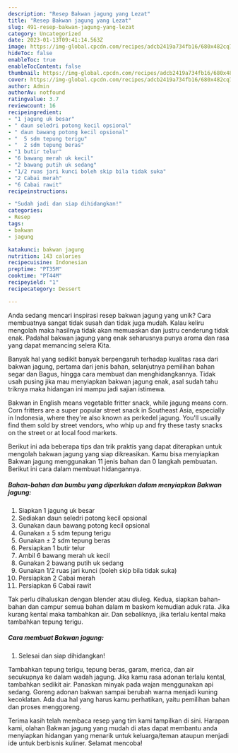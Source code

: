 ```yaml
---
description: "Resep Bakwan jagung yang Lezat"
title: "Resep Bakwan jagung yang Lezat"
slug: 491-resep-bakwan-jagung-yang-lezat
category: Uncategorized
date: 2023-01-13T09:41:14.563Z
image: https://img-global.cpcdn.com/recipes/adcb2419a734fb16/680x482cq70/bakwan-jagung-foto-resep-utama.jpg
hideToc: false
enableToc: true
enableTocContent: false
thumbnail: https://img-global.cpcdn.com/recipes/adcb2419a734fb16/680x482cq70/bakwan-jagung-foto-resep-utama.jpg
cover: https://img-global.cpcdn.com/recipes/adcb2419a734fb16/680x482cq70/bakwan-jagung-foto-resep-utama.jpg
author: Admin
authorAv: notfound
ratingvalue: 3.7
reviewcount: 16
recipeingredient:
- "1 jagung uk besar"
- " daun seledri potong kecil opsional"
- " daun bawang potong kecil opsional"
- "  5 sdm tepung terigu"
- "  2 sdm tepung beras"
- "1 butir telur"
- "6 bawang merah uk kecil"
- "2 bawang putih uk sedang"
- "1/2 ruas jari kunci boleh skip bila tidak suka"
- "2 Cabai merah"
- "6 Cabai rawit"
recipeinstructions:

- "Sudah jadi dan siap dihidangkan!"
categories:
- Resep
tags:
- bakwan
- jagung

katakunci: bakwan jagung 
nutrition: 143 calories
recipecuisine: Indonesian
preptime: "PT35M"
cooktime: "PT44M"
recipeyield: "1"
recipecategory: Dessert

---
```





Anda sedang mencari inspirasi resep bakwan jagung yang unik? Cara membuatnya sangat tidak susah dan tidak juga mudah. Kalau keliru mengolah maka hasilnya tidak akan memuaskan dan justru cenderung tidak enak. Padahal bakwan jagung yang enak seharusnya punya aroma dan rasa yang dapat memancing selera Kita.





Banyak hal yang sedikit banyak berpengaruh terhadap kualitas rasa dari bakwan jagung, pertama dari jenis bahan, selanjutnya pemilihan bahan segar dan Bagus, hingga cara membuat dan menghidangkannya. Tidak usah pusing jika mau menyiapkan bakwan jagung enak,      asal sudah tahu triknya maka hidangan ini mampu jadi sajian istimewa.














Bakwan in English means vegetable fritter snack, while jagung means corn. Corn fritters are a super popular street snack in Southeast Asia, especially in Indonesia, where they&#39;re also known as perkedel jagung. You&#39;ll usually find them sold by street vendors, who whip up and fry these tasty snacks on the street or at local food markets.






Berikut ini ada beberapa tips dan trik praktis yang dapat diterapkan untuk mengolah bakwan jagung yang siap dikreasikan. Kamu bisa menyiapkan Bakwan jagung menggunakan 11 jenis bahan dan 0 langkah pembuatan. Berikut ini cara dalam membuat hidangannya.

<!--inarticleads1-->

##### Bahan-bahan dan bumbu yang diperlukan dalam menyiapkan Bakwan jagung:

1. Siapkan 1 jagung uk besar
1. Sediakan  daun seledri potong kecil opsional
1. Gunakan  daun bawang potong kecil opsional
1. Gunakan  ± 5 sdm tepung terigu
1. Gunakan  ± 2 sdm tepung beras
1. Persiapkan 1 butir telur
1. Ambil 6 bawang merah uk kecil
1. Gunakan 2 bawang putih uk sedang
1. Gunakan 1/2 ruas jari kunci (boleh skip bila tidak suka)
1. Persiapkan 2 Cabai merah
1. Persiapkan 6 Cabai rawit


Tak perlu dihaluskan dengan blender atau diuleg. Kedua, siapkan bahan-bahan dan campur semua bahan dalam m baskom kemudian aduk rata. Jika kurang kental maka tambahkan air. Dan sebaliknya, jika terlalu kental maka tambahkan tepung terigu. 

<!--inarticleads2-->

##### Cara membuat Bakwan jagung:


1. Selesai dan siap dihidangkan!

Tambahkan tepung terigu, tepung beras, garam, merica, dan air secukupnya ke dalam wadah jagung. Jika kamu rasa adonan terlalu kental, tambahkan sedikit air. Panaskan minyak pada wajan menggunakan api sedang. Goreng adonan bakwan sampai berubah warna menjadi kuning kecoklatan. Ada dua hal yang harus kamu perhatikan, yaitu pemilihan bahan dan proses menggoreng. 

Terima kasih telah membaca resep yang tim kami tampilkan di sini. Harapan kami, olahan Bakwan jagung yang mudah di atas dapat membantu anda menyiapkan hidangan yang menarik untuk keluarga/teman ataupun menjadi ide untuk berbisnis kuliner. Selamat mencoba!
